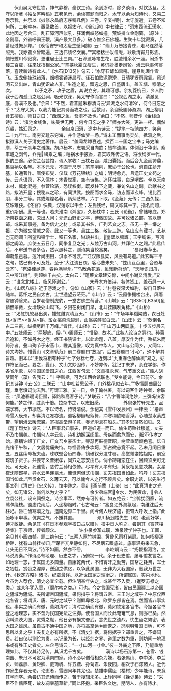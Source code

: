 <!-- { "loadSidebar": true } -->
　　保山吴太守世钦，神气静穆，豪饮工诗。余到浙时，除夕谈诗，对饮达旦。太守以所著《袖岳庐吟稿》五卷见示，余读罢题而归之。太守以余为知诗也，又易二卷示我，并示以《拟修永昌府志序稿凡例》三卷。辛亥相别，太守旋逝。五卷不知何所，二卷幸存。亟录数首，以报太守。《合江道》中七律云：“洱水西流汇漾水，此地因之号合江。乱石障河声似吼，狂澜倒峡怒如撞。荒坡排立金刚纂，（原注：全刚纂，外省呼霸王鞭，滇产最大且多。）破寺惟余石佛幢。生聚十年犹寂寞，几番经过慨乡邦。”《晚宿安宁和太瘦生壁间韵》云：“青山万笏接青苍，走马连然落照荒。我亦蛮乡曾踏遍，三边伟绩忆文襄。”“寓楼枯坐似僧庵，耿耿清宵月影涵。惆怅螳川今寂寞，更谁居士比三南。”“石淙遗咏笔生花，胜迹惟余水一涯。闲杀书楼三百载，往来犹指相公家。”“笔挟秋霜立瘦生，英词妙墨走风轮。滇云咏事何寥落，喜读新诗有此人。”《水石[D135]》句云：“水穿石罅如雷吼，崖悬乱瀑作雪飞。玉龙倒挂珠错落，烟喷雾锁迷晨晖。径石怕歌泥滑滑，日晴犹讶雨霏霏。风送闲云又出岫，青山犹识故人非。”生造之笔，飘逸之思，自盛唐出，盖五塘、穆清之次。
　　
　　以子之矛，攻子之盾，其说立穷，其趣可想。余初菱杭日，乡人酌我于西湖孤山之赵公祠，吸光饮渌，吴太守作而言曰：“公视西湖之水，清澈见底，吾滇不及也。”余曰：“不然，君昔题朱穆清诗云‘异湖之水何清冷’，何今日忘之乎？”太守大笑，以我为能记其诗而攻之也。后数月，余迎筱圃师游湖，湖上柳阴食五柳鱼，师甘之曰：“西湖之鱼，吾滇不及也。”余曰：“不然，师昔作《金线鱼诗》云：‘滇池金线鱼，味美世无两’，何今日忘之乎？”师亦大笑，更进一杯。偶然兴趣，姑汇录之。
　　
　　余自京归滇，途中有诗云：“提笔一枝驰四方，笑余二十九年忙。南穷交耻东穷海，并作游仙梦一场。”诗未工而事尚实矣。抵滇之后，拟徵滇人关于清史之著作。启云：“盖闻龙蹲篡述，探百二十国之宝书；马史编摩，萃三千余年之谱牒。胡卢秘本，志署采自向歆；蜡车遗编，体例沿于华谢。察丰城之剑气，乔元稗乘之编；唾祸水于披香，君实取外传之语。将欲纲罗一代，斟酌三途。必使兰台芸馆，胥入掌收：玉枕石函，咸归囊括。而后合九金而铸鼎，集百衲以名琴。本本元元，不囿于尺咫；笔笔削削，庶协于公论也。滇自庄娇开基，长通著作。唐使布燮，仅载《万花锦绣》之编；明诗愈光，且遗正史文苑之传。云苍语录，不入儒林；木青世家，空有诗集。追怀往事，良足喟然。今以天南末材，冀北混迹。参营轮辂，恐误权衡。既发柱下之藏，兼访名山之副。启献书之路，拟法开皇；搜秘典之珍，有同洪武。按图而求金马，访志而译玄峰。锡比百朋，事分二等。其或煌煌名著，炳炳艺林。六丁下取，《金薤》无传；二酉久探，玄珠难获。《冬官》佚典，汉藩求以千金；左氏残经，周文珍其一字。指名而购，重价斯酬。此一等也。若夫淮南《鸿宝》，久秘枕中；王氏《论衡》，曾储帐底。郑所南铁函之籍，忽出人间；元遗山野史之亭，博徵国故。并可牧诸乙部，寄以庚邮。或采其事迹，备为信史之材；或录其书名，广列艺文之志。虽无一字一缣之报，亦为徵文徵献之资。此又一等也。悬兹二格，敬告三迤。名山应有藏书，艺苑岂无同调？所望和铅学士，积石名家，琳琅并出，奎壁以腾辉；玉字纷来，写鸿都之阗溢。庶使五云日月，同争复旦之光；从兹万古山河，共拜仁人之赐。”此启传后，不审送书者多否，然以愚料之，则诗集当较富矣。
　　
　　“易阳春草出，踟蹰忽己暮。莲叶尚田田，淇水不可渡。”“江汉限县梁，风云有鸟道。”此玄晖平平之句，然已有不可及处。至于“大江流日夜，客心悲未央”、“兹山亘百里，合沓与云齐”、“宛洛佳遨游，春色满皇州。”“鸟散余花落，鱼戏新荷动”、“天际识归舟，云中辨江树”，则超妙千古矣。太白云：“蓬莱文章建安骨，中间小谢又清发。”又云：“谁念北楼上，临风怀谢公。”
　　
　　朱丹木方伯诗，各体皆工，盖石屏一人也。《山居八咏》近于游戏之作，句如《山家》云：“村巷夜深犬如豹，柴门日落牛随羊。葛怀之民自太古，尘世遥望云茫茫。”《山寺》云：“云霞争拥楼台出，风雨常随钟磬来。百岁老僧制虎豹，一堂古佛生莓苔。”《山城》云：“[B350][B350]鱼鳞嵌翠微，女墙缺处山鸡飞。夕阳在树闭门早，北斗挂隅吹角稀。”《山桥》云：“渴虹饥蛟昼出洞，雄虹雌霓晴亘天。”《山市》云：“午场年年稻粱贱，亥日处处<豸巴><豸从>群。蛮女挑菜洗碧涧，山翁买醉眠白云。”《山田》云：“欹倒名占二三亩，纵横尽辟千万峰。”皆佳。《山径》云：“千山万山两脚底，十步五步层云中。”五塘师云：“两脚底，俗。”小圃师云：“惟俗，故老。”此各人论诗之异也。孙菊君追和，不如丹木之老。经正书院课士，以此命题，八首，厚安作为佳，殆抗朱而跨孙者。叠山殉节于宋燕市，瞻其遗像，叹为真中华人。文山与公同乡，又同年，诗文均妙。惟叠山《文章轨范》前二卷题曰“放胆”，后五卷题曰“小心”，殊不解其旨趣。旧本以“王侯将相有种乎”七字分标七卷，近刻以“九重春色醉仙桃”易之，姑作符记而已。要之，叠山、文山文妙固传，不妙亦传。犹记丁未岁，余在学部，作各省乐歌，以引国民爱国之心。江西省句云：“文章推永叔，气节重文山。”赣人胡梦同年（藻）告我云：“十字赅括，可为江西会馆联也。”梦乡能诗，今已前卒。余记其诗钟《去·公》二联云：“山中杜若思公子，门外桃花似去年。”“多情顾曲周公瑾，垂老填词沈去矜。”可谓工雅。又一日，会于翰林署，有以词客作诗钟者，余联云：“凤池春暖词臣赋，驿路秋高客子诗。”梦联云：“八字曹碑词绝妙，三弹冯铗客何能。”梦之作，胜余十倍。拉杂书之，以志旧感。
　　
　　外舅张竹轩先生，品端学粹，大节凛然。不以诗名，诗特清俊。余记其《雪中发辰州》一律云：“橹声降雪入辰州，却喜清江冻亦流。迎客柳疑轻絮舞，冲寒梅欲暗香浮。心随楚水萦成带，望到滇云暖恋裘。寄报高堂游子意，春光瞬息在船头。”其孝思蔼然如见。又《题丁烈女》诗云：“人臣事君妇事夫，臣道妇道一而已。偷生苟贻社稷羞，丈夫不及巾帼美。巾帼何人字云仙，诗礼幼娴深闺里。母疾而愈危而安，股不传孝之始。嘉耦许缔丁广文，广文吾乡豪杰士。琴瑟再鼓德音昭，树萱重荫颜色喜。忆自光绪甲午秋，广文居忧痛失恃。每怪吾俦多坎坷，那占微恙竟不起。乙未月闰日重五，五丝续命祝夫齿。珠联壁合历四春，镜破钗分泣寸晷。高堂耄耋姑祖姑，前室琼瑰子贤子。共姜守义曹娥孝，同穴之志安由已。倘令踌躇恋在生，回顾须臾可无死。可无死，死谁訾，慈竹兰孙相依倚。尽孝有人孝有归，黄泉相见意决矣。女星夜沈随郎星，异水云黑连昆水。慷慨何但式巾帼，丈夫报国当如此。呜呼！丈夫报国当如此。”声贯金石，义薄云天，可以愧今人之行不顾言矣。余职史馆，以先生行事宜列《清史》《忠义传》，馆中韪之。吴纟斋前辈（士鉴）曰：“此真清史之光矣，如无诸公，尚何以为史乎？”
　　
　　余少弟端官令水，为民疲命，令人立袁公社，设专祠祭之。诗余事耳，然亦有可传者。如五绝云：“宝鸭犹回篆，流莺乍绕枝。窗虚花雨后，人坐柳烟时。”七古句云：“富良江外海氛起，南维沈后天柱圮。唇亡齿寒滇之危，迤南边界二千里。问今何人经济施，振臂大呼发上指。”此殆咏甲申事。伉爽之气，不嫌其直。
　　
　　邓川杨迥楼先生（琼）老而好学，诗才敏捷。余见其《在日本参观学校口占以赠》，校中日人称之，尝刻其《寄苍楼诗集》于京师，传者颇众。
　　
　　许小泉参军式璜，渔泉读学仲子也。工画，余见其小画四帧。题二绝句云：“三两人家竹树围，黄昏风雨打柴扉。如何杨柳溪桥畔，犹有山翁挂杖归。”“茅庐兀坐静如何，不尽烟云眼底过。底事轻舟来去急，江头无日不风波。”诗不如画，然亦不俗。
　　
　　李崆峒诗云：“扬鞭指河洛，立马说周秦。”作诗必有地理、历史之才，乃俯视一代。余于役史馆，屡与馆友言之。如地理一志，于属国尤多商量。自康乾两代，不惜宵旰之勤劳，国帑之耗费，军士之牺牲，赏赍之渥厚，送迎之供亿，以争此属国，无非为大我国家，惠我万世之计。《钦定方略》诸书，纪载最详。以近世国家之理衡之，所谓属国，实内地也。今虽为人荐食，清史必宜全载。但注明某年失之，或某年不入贡，（暹罗苏禄之类。）或某年犹入贡，（廓尔喀之类。）可也。今之言国宪者，皆曰民国疆土以帝国之疆域为疆域。夫所谓帝国疆域，果何指乎？将谓五帝、三王时之域乎？中原仅西北各省；将谓汉、唐、元时之域乎？则鲜卑极北、欧罗东部皆在焉。然而皆非事实也。事实之确而有徵，莫如清时；清时之确而有徵，莫如钦定各官书。今据各官书登之地理志，实不啻为民国宪法之注脚。使吾国人而长此奄奄气息，则亦已矣。然窃料泱泱大国，灵秀之胤，他日必有揆文奋武，念先世之遗烈，忧生齿之繁密，表大国之雄风。虽自古不通中国之地，亦将高掌远而恢之。况明明帝国旧地，可不思所以复之乎！夫复之必有所据，不《清史》据，将何据乎？郑重言之，不嫌词费。若曰仅以测绘为贵，以记录为长，以经纬之界、道里之数为重，则坊间一地理书或有胜正史者矣。左企弓诗云：“一寸山河一寸金。”彼一外裔之下臣，乃能重地理如此。不仅其诗足传，其识尤千古矣。
　　
　　滇诗以杨石淙第一，苍雪、钱南园、朱丹木可定为滇南四家。诗不必以僧俗相杂为嫌，若张禺山、李中溪、李兰贞、师荔扉、黄矩卿、戴筠帆、许五塘、孙菊君、朱筱园，稍次于石淙诸人。近代作家生存者无论，论逝者，雪园同年其尤也。楚雄李儒臣（楷材）少年能诗，未竟其学而卒。余尝访其遗诗而传之，苦于搜辑未多。上珍同学《挽少弟》诗云：“采臣不作儒臣死，故友凋零墓草新。”同此怀抱。采臣名文达，昆明人，亦有诗才。
　　
